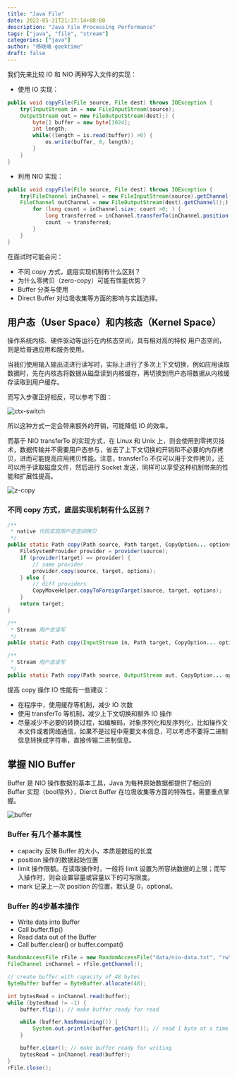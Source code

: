 ```yaml
---
title: "Java File"
date: 2022-05-31T21:37:14+08:00
description: "Java File Processing Performance"
tags: ["java", "file", "stream"]
categories: ["java"]
author: "杨晓峰·geektime"
draft: false
---
```


我们先来比较 IO 和 NIO 两种写入文件的实现：

+ 使用 IO 实现：

``` java
public void copyFile(File source, File dest) throws IOException {
    try(InputStream in = new FileInputStream(source);
    OutputStream out = new FileOutputStream(dest);) {
        byte[] buffer = new byte[1024];
        int length;
        while((length = is.read(buffer)) >0) {
            os.write(buffer, 0, length);
        }
    }
}
```

+ 利用 NIO 实现：

``` java
public void copyFile(File source, File dest) throws IOException {
    try(FileChannel inChannel = new FileInputStream(source).getChannel());
    FileChannel outChannel = new FileOutputStream(dest).getChannel();) {
        for (long count = inChannel.size; count >0; ) {
            long transferred = inChannel.transferTo(inChannel.position(), count, outChannel);
            count -= transferred;
        }
    }
}
```

在面试时可能会问：

+ 不同 copy 方式，底层实现机制有什么区别？
+ 为什么零拷贝（zero-copy）可能有性能优势？
+ Buffer 分类与使用
+ Direct Buffer 对垃圾收集等方面的影响与实践选择。

## 用户态（User Space）和内核态（Kernel Space）

操作系统内核、硬件驱动等运行在内核态空间，具有相对高的特权
用户态空间，则是给普通应用和服务使用。

当我们使用输入输出流进行读写时，实际上进行了多次上下文切换，例如应用读取数据时，先在内核态将数据从磁盘读到内核缓存，再切换到用户态将数据从内核缓存读取到用户缓存。

而写入步骤正好相反，可以参考下图：

![ctx-switch](/img/context-switch.webp)

所以这种方式一定会带来额外的开销，可能降低 IO 的效率。

而基于 NIO transferTo 的实现方式，在 Linux 和 Unix 上，则会使用到零拷贝技术，数据传输并不需要用户态参与，省去了上下文切换的开销和不必要的内存拷贝，进而可能提高应用拷贝性能。注意，transferTo 不仅可以用于文件拷贝，还可以用于读取磁盘文件，然后进行 Socket 发送，同样可以享受这种机制带来的性能和扩展性提高。

![z-copy](/img/zero-copy.webp)

### 不同 copy 方式，底层实现机制有什么区别？

``` java
/**
 * native 代码实现用户态空间拷贝
 */
public static Path copy(Path source, Path target, CopyOption... options) throw IOException {
    FileSystemProvider provider = provider(source);
    if (provider(target) == provider) {
        // same provider
        provider.copy(source, target, options);
    } else {
        // diff providers
        CopyMoveHelper.copyToForeignTarget(source, target, options);
    }
    return target;
}

/**
 * Stream 用户态读写
 */ 
public static Path copy(InputStream in, Path target, CopyOption... options) throw IOException

/**
 * Stream 用户态读写
 */
public static Path copy(Path source, OutputStream out, CopyOption... options) throw IOException
```

提高 copy 操作 IO 性能有一些建议：

+ 在程序中，使用缓存等机制，减少 IO 次数
+ 使用 transferTo 等机制，减少上下文切换和额外 IO 操作
+ 尽量减少不必要的转换过程，如编解码，对象序列化和反序列化，比如操作文本文件或者网络通信，如果不是过程中需要文本信息，可以考虑不要将二进制信息转换成字符串，直接传输二进制信息。

## 掌握 NIO Buffer

Buffer 是 NIO 操作数据的基本工具，Java 为每种原始数据都提供了相应的 Buffer 实现（bool除外），Dierct Buffer 在垃圾收集等方面的特殊性，需要重点掌握。

![buffer](/img/nio-buffer.webp)

### Buffer 有几个基本属性

+ capacity 反映 Buffer 的大小，本质是数组的长度
+ position 操作的数据起始位置
+ limit 操作限额。在读取操作时，一般将 limit 设置为所容纳数据的上限；而写入操作时，则会设置容量或容量以下的可写限度。
+ mark 记录上一次 position 的位置，默认是 0，optional。

### Buffer 的4步基本操作

+ Write data into Buffer
+ Call buffer.flip()
+ Read data out of the Buffer
+ Call buffer.clear() or buffer.compat()

``` java
RandomAccessFile rFile = new RandomAccessFile("data/nio-data.txt", "rw");
FileChannel inChannel = rFile.getChannel();

// create buffer with capacity of 48 bytes
ByteBuffer buffer = ByteBuffer.allocate(48);

int bytesRead = inChannel.read(buffer);
while (bytesRead != -1) {
    buffer.flip(); // make buffer ready for read

    while (buffer.hasRemaining()) {
        System.out.println(buffer.getChar()); // read 1 byte at a time
    }

    buffer.clear(); // make buffer ready for writing
    bytesRead = inChannel.read(buffer);
}
rFile.close();
```
